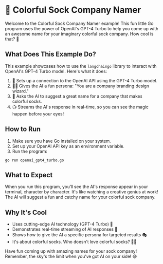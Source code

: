 # 🧦 Colorful Sock Company Namer

Welcome to the Colorful Sock Company Namer example! This fun little Go program uses the power of OpenAI's GPT-4 Turbo to help you come up with an awesome name for your imaginary colorful sock company. How cool is that? 🌈

## What Does This Example Do?

This example showcases how to use the `langchaingo` library to interact with OpenAI's GPT-4 Turbo model. Here's what it does:

1. 🤖 Sets up a connection to the OpenAI API using the GPT-4 Turbo model.
2. 🧙‍♂️ Gives the AI a fun persona: "You are a company branding design wizard."
3. 🎨 Asks the AI to suggest a great name for a company that makes colorful socks.
4. 📺 Streams the AI's response in real-time, so you can see the magic happen before your eyes!

## How to Run

1. Make sure you have Go installed on your system.
2. Set up your OpenAI API key as an environment variable.
3. Run the program:

```
go run openai_gpt4_turbo.go
```

## What to Expect

When you run this program, you'll see the AI's response appear in your terminal, character by character. It's like watching a creative genius at work! The AI will suggest a fun and catchy name for your colorful sock company.

## Why It's Cool

- Uses cutting-edge AI technology (GPT-4 Turbo) 🚀
- Demonstrates real-time streaming of AI responses 🌊
- Shows how to give the AI a specific persona for targeted results 🎭
- It's about colorful socks. Who doesn't love colorful socks? 🧦🌈

Have fun coming up with amazing names for your sock company! Remember, the sky's the limit when you've got AI on your side! 😄

